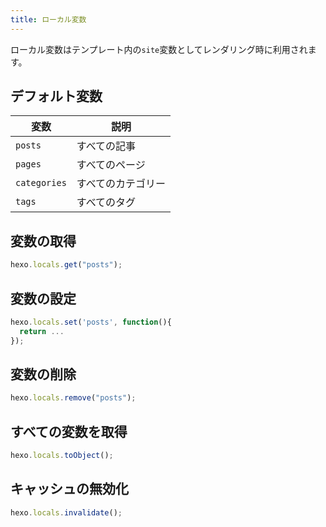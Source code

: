 ```yaml
---
title: ローカル変数
---
```


ローカル変数はテンプレート内の`site`変数としてレンダリング時に利用されます。

## デフォルト変数

| 変数           | 説明        |
| ------------ | --------- |
| `posts`      | すべての記事    |
| `pages`      | すべてのページ   |
| `categories` | すべてのカテゴリー |
| `tags`       | すべてのタグ    |

## 変数の取得

```js
hexo.locals.get("posts");
```

## 変数の設定

```js
hexo.locals.set('posts', function(){
  return ...
});
```

## 変数の削除

```js
hexo.locals.remove("posts");
```

## すべての変数を取得

```js
hexo.locals.toObject();
```

## キャッシュの無効化

```js
hexo.locals.invalidate();
```
